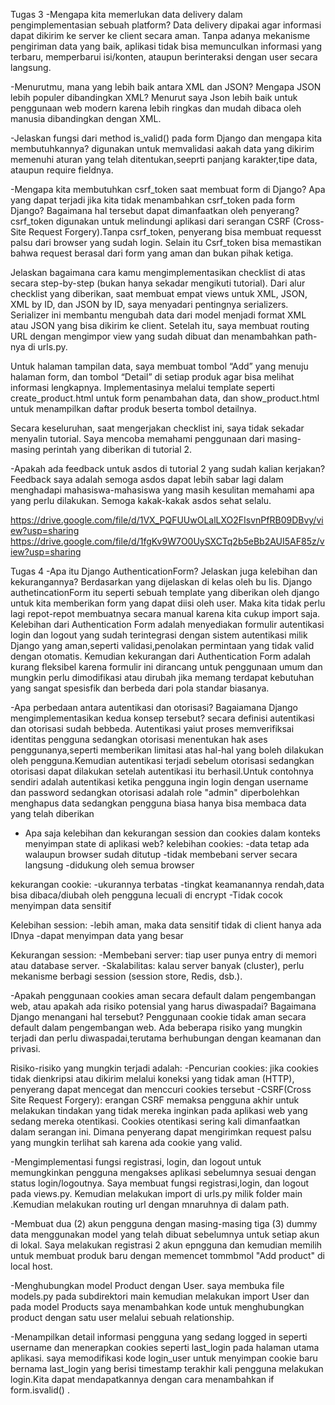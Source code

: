 Tugas 3
-Mengapa kita memerlukan data delivery dalam pengimplementasian sebuah platform?
Data delivery dipakai agar informasi dapat dikirim ke server ke client secara aman. Tanpa adanya mekanisme pengiriman data yang baik, aplikasi tidak bisa memunculkan informasi yang terbaru, memperbarui isi/konten, ataupun berinteraksi dengan user secara langsung.

-Menurutmu, mana yang lebih baik antara XML dan JSON? Mengapa JSON lebih populer dibandingkan XML?
Menurut saya Json lebih baik untuk penggunaan web modern karena lebih ringkas dan mudah dibaca oleh manusia dibandingkan dengan XML.

-Jelaskan fungsi dari method is_valid() pada form Django dan mengapa kita membutuhkannya?
digunakan untuk memvalidasi aakah data yang dikirim memenuhi aturan yang telah ditentukan,seeprti panjang karakter,tipe data, ataupun require fieldnya.

-Mengapa kita membutuhkan csrf_token saat membuat form di Django? Apa yang dapat terjadi jika kita tidak menambahkan csrf_token pada form Django? Bagaimana hal tersebut dapat dimanfaatkan oleh penyerang?
csrf_token digunakan untuk melindungi aplikasi dari serangan CSRF (Cross-Site Request Forgery).Tanpa csrf_token, penyerang bisa membuat requesst palsu dari browser yang sudah login. Selain itu Csrf_token bisa memastikan bahwa request berasal dari form yang aman dan bukan pihak ketiga.

Jelaskan bagaimana cara kamu mengimplementasikan checklist di atas secara step-by-step (bukan hanya sekadar mengikuti tutorial).
Dari alur checklist yang diberikan, saat membuat empat views untuk XML, JSON, XML by ID, dan JSON by ID, saya menyadari pentingnya serializers. Serializer ini membantu mengubah data dari model menjadi format XML atau JSON yang bisa dikirim ke client. Setelah itu, saya membuat routing URL dengan mengimpor view yang sudah dibuat dan menambahkan path-nya di urls.py.

Untuk halaman tampilan data, saya membuat tombol “Add” yang menuju halaman form, dan tombol “Detail” di setiap produk agar bisa melihat informasi lengkapnya. Implementasinya melalui template seperti create_product.html untuk form penambahan data, dan show_product.html untuk menampilkan daftar produk beserta tombol detailnya.

Secara keseluruhan, saat mengerjakan checklist ini, saya tidak sekadar menyalin tutorial. Saya mencoba memahami penggunaan dari masing-masing perintah yang diberikan di tutorial 2. 

-Apakah ada feedback untuk asdos di tutorial 2 yang sudah kalian kerjakan?
Feedback saya adalah semoga asdos dapat lebih sabar lagi dalam menghadapi mahasiswa-mahasiswa yang masih kesulitan memahami apa yang perlu dilakukan. Semoga kakak-kakak asdos sehat selalu.

https://drive.google.com/file/d/1VX_PQFUUwOLalLXO2FIsvnPfRB09DBvy/view?usp=sharing
https://drive.google.com/file/d/1fgKv9W7O0UySXCTq2b5eBb2AUI5AF85z/view?usp=sharing

Tugas 4
-Apa itu Django AuthenticationForm? Jelaskan juga kelebihan dan kekurangannya?
Berdasarkan yang dijelaskan di kelas oleh bu Iis. Django authetincationForm itu seperti sebuah template yang diberikan oleh django untuk kita memberikan form yang dapat diisi oleh user. Maka kita tidak perlu lagi repot-repot membuatnya secara manual karena kita cukup import saja. Kelebihan dari Authentication Form adalah menyediakan formulir autentikasi login dan logout yang sudah terintegrasi dengan sistem autentikasi milik Django yang aman,seperti validasi,penolakan permintaan yang tidak valid dengan otomatis.
Kemudian kekurangan dari Authentication Form adalah kurang fleksibel karena  formulir ini dirancang untuk penggunaan umum dan mungkin perlu dimodifikasi atau dirubah jika memang terdapat kebutuhan yang sangat spesisfik dan berbeda dari pola standar biasanya.

-Apa perbedaan antara autentikasi dan otorisasi? Bagaiamana Django mengimplementasikan kedua konsep tersebut?
secara definisi autentikasi dan otorisasi sudah bebbeda. Autentikasi yaiut proses memverifiksai identitas pengguna sedangkan otorisasi menentukan hak ases penggunanya,seperti memberikan limitasi atas hal-hal yang boleh dilakukan oleh pengguna.Kemudian autentikasi terjadi sebelum otorisasi sedangkan otorisasi dapat dilakukan setelah autentikasi itu berhasil.Untuk contohnya sendiri adalah autentikasi ketika pengguna ingin login dengan username dan password sedangkan otorisasi adalah role "admin" diperbolehkan menghapus data sedangkan pengguna biasa hanya bisa membaca data yang telah diberikan

- Apa saja kelebihan dan kekurangan session dan cookies dalam konteks menyimpan state di aplikasi web?
kelebihan cookies:
-data tetap ada walaupun browser sudah ditutup
-tidak membebani server secara langsung
-didukung oleh semua browser

kekurangan cookie:
-ukurannya terbatas
-tingkat keamanannya rendah,data bisa dibaca/diubah oleh pengguna lecuali di encrypt
-Tidak cocok menyimpan data sensitif

Kelebihan session:
-lebih aman, maka data sensitif tidak di client hanya ada IDnya
-dapat menyimpan data yang besar

Kekurangan session:
-Membebani server: tiap user punya entry di memori atau database server.
-Skalabilitas: kalau server banyak (cluster), perlu mekanisme berbagi session (session store, Redis, dsb.).

-Apakah penggunaan cookies aman secara default dalam pengembangan web, atau apakah ada risiko potensial yang harus diwaspadai? Bagaimana Django menangani hal tersebut?
Penggunaan cookie tidak aman secara default dalam pengembangan web. Ada beberapa risiko yang mungkin terjadi dan perlu diwaspadai,terutama berhubungan dengan keamanan dan privasi.

Risiko-risiko yang mungkin terjadi adalah:
-Pencurian cookies: jika cookies tidak dienkripsi atau dikirim melalui koneksi yang tidak aman (HTTP), penyerang dapat mencegat dan menccuri cookies tersebut
-CSRF(Cross Site Request Forgery):
erangan CSRF memaksa pengguna akhir untuk melakukan tindakan yang tidak mereka inginkan pada aplikasi web yang sedang mereka otentikasi. Cookies otentikasi sering kali dimanfaatkan dalam serangan ini. Dimana penyerang dapat mengirimkan request palsu yang mungkin terlihat sah karena ada cookie yang valid.

-Mengimplementasi fungsi registrasi, login, dan logout untuk memungkinkan pengguna mengakses aplikasi sebelumnya sesuai dengan status login/logoutnya.
Saya membuat fungsi registrasi,login, dan logout pada views.py. Kemudian melakukan import di urls.py milik folder main .Kemudian melakukan routing url dengan mnaruhnya di dalam path.

-Membuat dua (2) akun pengguna dengan masing-masing tiga (3) dummy data menggunakan model yang telah dibuat sebelumnya untuk setiap akun di lokal.
Saya melakukan registrasi 2 akun epngguna dan kemudian memilih untuk membuat produk baru dengan memencet tommbmol "Add product" di local host.

-Menghubungkan model Product dengan User.
saya membuka file models.py pada subdirektori main kemudian melakukan import User dan pada model Products saya menambahkan kode untuk menghubungkan product dengan satu user melalui sebuah relationship.

-Menampilkan detail informasi pengguna yang sedang logged in seperti username dan menerapkan cookies seperti last_login pada halaman utama aplikasi.
saya memodifikasi kode login_user untuk menyimpan cookie baru bernama last_login yang berisi timestamp terakhir kali pengguna melakukan login.Kita dapat mendapatkannya dengan cara menambahkan if form.isvalid() .

